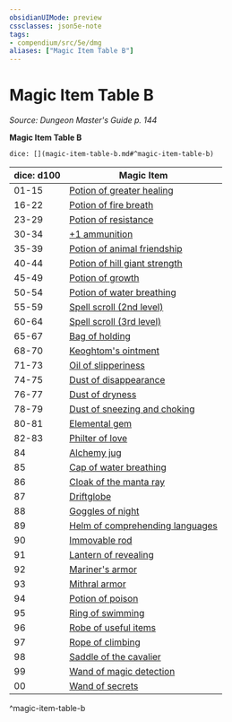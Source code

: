 ```yaml
---
obsidianUIMode: preview
cssclasses: json5e-note
tags:
- compendium/src/5e/dmg
aliases: ["Magic Item Table B"]
---
```

# Magic Item Table B
*Source: Dungeon Master's Guide p. 144* 

**Magic Item Table B**

`dice: [](magic-item-table-b.md#^magic-item-table-b)`

| dice: d100 | Magic Item |
|------------|------------|
| 01-15 | [Potion of greater healing](2-Mechanics/CLI/items/potion-of-greater-healing.md) |
| 16-22 | [Potion of fire breath](2-Mechanics/CLI/items/potion-of-fire-breath.md) |
| 23-29 | [Potion of resistance](2-Mechanics/CLI/items/potion-of-resistance-dmg.md) |
| 30-34 | [+1 ammunition](2-Mechanics/CLI/items/1-ammunition.md) |
| 35-39 | [Potion of animal friendship](2-Mechanics/CLI/items/potion-of-animal-friendship.md) |
| 40-44 | [Potion of hill giant strength](2-Mechanics/CLI/items/potion-of-hill-giant-strength.md) |
| 45-49 | [Potion of growth](2-Mechanics/CLI/items/potion-of-growth.md) |
| 50-54 | [Potion of water breathing](2-Mechanics/CLI/items/potion-of-water-breathing.md) |
| 55-59 | [Spell scroll (2nd level)](2-Mechanics/CLI/items/spell-scroll-2nd-level.md) |
| 60-64 | [Spell scroll (3rd level)](2-Mechanics/CLI/items/spell-scroll-3rd-level.md) |
| 65-67 | [Bag of holding](2-Mechanics/CLI/items/bag-of-holding.md) |
| 68-70 | [Keoghtom's ointment](2-Mechanics/CLI/items/keoghtoms-ointment.md) |
| 71-73 | [Oil of slipperiness](2-Mechanics/CLI/items/oil-of-slipperiness.md) |
| 74-75 | [Dust of disappearance](2-Mechanics/CLI/items/dust-of-disappearance.md) |
| 76-77 | [Dust of dryness](2-Mechanics/CLI/items/dust-of-dryness.md) |
| 78-79 | [Dust of sneezing and choking](2-Mechanics/CLI/items/dust-of-sneezing-and-choking.md) |
| 80-81 | [Elemental gem](2-Mechanics/CLI/items/elemental-gem-dmg.md) |
| 82-83 | [Philter of love](2-Mechanics/CLI/items/philter-of-love.md) |
| 84 | [Alchemy jug](2-Mechanics/CLI/items/alchemy-jug.md) |
| 85 | [Cap of water breathing](2-Mechanics/CLI/items/cap-of-water-breathing.md) |
| 86 | [Cloak of the manta ray](2-Mechanics/CLI/items/cloak-of-the-manta-ray.md) |
| 87 | [Driftglobe](2-Mechanics/CLI/items/driftglobe.md) |
| 88 | [Goggles of night](2-Mechanics/CLI/items/goggles-of-night.md) |
| 89 | [Helm of comprehending languages](2-Mechanics/CLI/items/helm-of-comprehending-languages.md) |
| 90 | [Immovable rod](2-Mechanics/CLI/items/immovable-rod.md) |
| 91 | [Lantern of revealing](2-Mechanics/CLI/items/lantern-of-revealing.md) |
| 92 | [Mariner's armor](2-Mechanics/CLI/items/mariners-armor.md) |
| 93 | [Mithral armor](2-Mechanics/CLI/items/mithral-armor.md) |
| 94 | [Potion of poison](2-Mechanics/CLI/items/potion-of-poison.md) |
| 95 | [Ring of swimming](2-Mechanics/CLI/items/ring-of-swimming.md) |
| 96 | [Robe of useful items](2-Mechanics/CLI/items/robe-of-useful-items.md) |
| 97 | [Rope of climbing](2-Mechanics/CLI/items/rope-of-climbing.md) |
| 98 | [Saddle of the cavalier](2-Mechanics/CLI/items/saddle-of-the-cavalier.md) |
| 99 | [Wand of magic detection](2-Mechanics/CLI/items/wand-of-magic-detection.md) |
| 00 | [Wand of secrets](2-Mechanics/CLI/items/wand-of-secrets.md) |
^magic-item-table-b